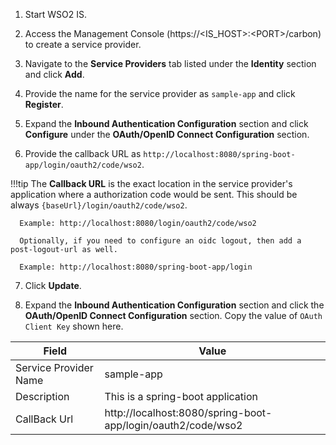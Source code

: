 1.	Start WSO2 IS.

2.	Access the Management Console (https://<IS_HOST\>:<PORT\>/carbon) to create a service provider.

3.	Navigate to the **Service Providers** tab listed under the **Identity** section and click **Add**.

4.	Provide the name for the service provider as `sample-app` and click **Register**. 

5.	Expand the  **Inbound Authentication Configuration** section and click **Configure** under the **OAuth/OpenID Connect Configuration** section.

6.	Provide the callback URL as `http://localhost:8080/spring-boot-app/login/oauth2/code/wso2`.
   
   !!!tip
      The **Callback URL** is the exact location in the service provider's application where a authorization code
      would be sent. This should be always `{baseUrl}/login/oauth2/code/wso2`.

      Example: http://localhost:8080/login/oauth2/code/wso2

      Optionally, if you need to configure an oidc logout, then add a post-logout-url as well.
      
      Example: http://localhost:8080/spring-boot-app/login
      
7.	Click **Update**.

8.	Expand the **Inbound Authentication Configuration** section and click the **OAuth/OpenID Connect Configuration** section. Copy the value of  `OAuth Client Key` shown here.

 
| Field                 | Value                                                                                                 | 
| --------------------- | -----------------------------                                                                         | 
| Service Provider Name | sample-app                                                                                            |
| Description           | This is a spring-boot application                                                                     | 
| CallBack Url          | http://localhost:8080/spring-boot-app/login/oauth2/code/wso2                                          |


